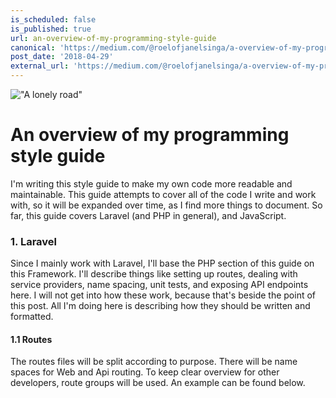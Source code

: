 ```yaml
---
is_scheduled: false
is_published: true
url: an-overview-of-my-programming-style-guide
canonical: 'https://medium.com/@roelofjanelsinga/a-overview-of-my-programming-style-guide-a5537b6e8b52'
post_date: '2018-04-29'
external_url: 'https://medium.com/@roelofjanelsinga/a-overview-of-my-programming-style-guide-a5537b6e8b52'
---
```

!["A lonely road"](/images/articles/0_xDUpNBbkXsdnMj4i.jpeg)

# An overview of my programming style guide

I'm writing this style guide to make my own code more readable and maintainable. This guide attempts to cover all of the code I write and work with, so it will be expanded over time, as I find more things to document. So far, this guide covers Laravel (and PHP in general), and JavaScript.

### 1. Laravel

Since I mainly work with Laravel, I'll base the PHP section of this guide on this Framework. I'll describe things like setting up routes, dealing with service providers, name spacing, unit tests, and exposing API endpoints here. I will not get into how these work, because that's beside the point of this post. All I'm doing here is describing how they should be written and formatted.

#### 1.1 Routes

The routes files will be split according to purpose. There will be name spaces for Web and Api routing. To keep clear overview for other developers, route groups will be used. An example can be found below.

